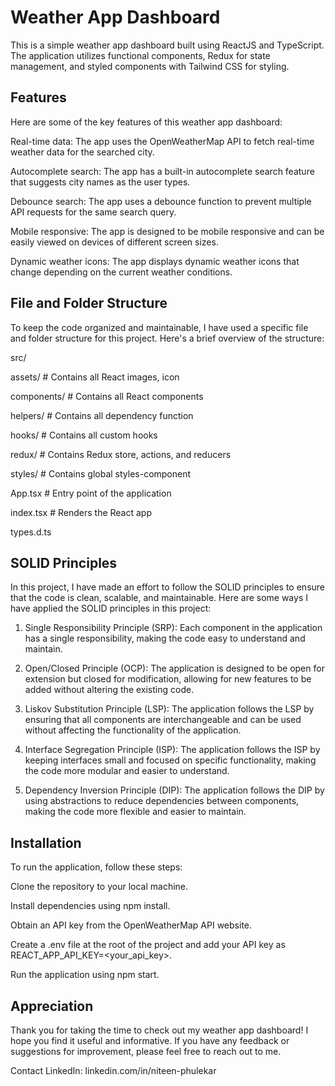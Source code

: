 
# Weather App Dashboard

This is a simple weather app dashboard built using ReactJS and TypeScript. The application utilizes functional components, Redux for state management, and styled components with Tailwind CSS for styling.


## Features

Here are some of the key features of this weather app dashboard:

Real-time data: The app uses the OpenWeatherMap API to fetch real-time weather data for the searched city.

Autocomplete search: The app has a built-in autocomplete search feature that suggests city names as the user types.

Debounce search: The app uses a debounce function to prevent multiple API requests for the same search query.

Mobile responsive: The app is designed to be mobile responsive and can be easily viewed on devices of different screen sizes.

Dynamic weather icons: The app displays dynamic weather icons that change depending on the current weather conditions.



## File and Folder Structure

To keep the code organized and maintainable, I have used a specific file and folder structure for this project. Here's a brief overview of the structure:

src/

 assets/        # Contains all React images, icon
 
 components/    # Contains all React components

 helpers/       # Contains all dependency function 

 hooks/         # Contains all custom hooks 

 redux/         # Contains Redux store, actions, and reducers
 
 styles/        # Contains global styles-component
 
 App.tsx        # Entry point of the application

 index.tsx      # Renders the React app

 types.d.ts 

## SOLID Principles



In this project, I have made an effort to follow the SOLID principles to ensure that the code is clean, scalable, and maintainable. Here are some ways I have applied the SOLID principles in this project:

1. Single Responsibility Principle (SRP): Each component in the application has a single responsibility, making the code easy to understand and maintain.

2. Open/Closed Principle (OCP): The application is designed to be open for extension but closed for modification, allowing for new features to be added without altering the existing code.

3. Liskov Substitution Principle (LSP): The application follows the LSP by ensuring that all components are interchangeable and can be used without affecting the functionality of the application.

4. Interface Segregation Principle (ISP): The application follows the ISP by keeping interfaces small and focused on specific functionality, making the code more modular and easier to understand.

5. Dependency Inversion Principle (DIP): The application follows the DIP by using abstractions to reduce dependencies between components, making the code more flexible and easier to maintain.


## Installation
To run the application, follow these steps:

Clone the repository to your local machine.

Install dependencies using npm install.

Obtain an API key from the OpenWeatherMap API website.

Create a .env file at the root of the project and add your API key as REACT_APP_API_KEY=<your_api_key>.

Run the application using npm start.

    
## Appreciation

Thank you for taking the time to check out my weather app dashboard! I hope you find it useful and informative. If you have any feedback or suggestions for improvement, please feel free to reach out to me.

Contact
LinkedIn: linkedin.com/in/niteen-phulekar

